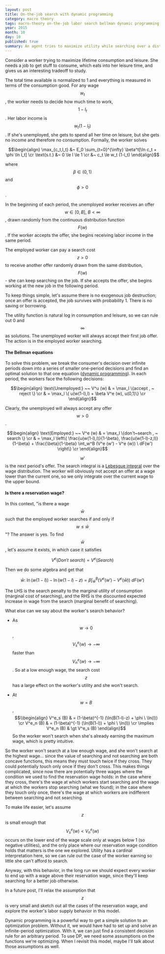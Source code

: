 ```yaml
---
layout: post
title: On-the-job search with dynamic programming
category: macro theory
tags: macro-theory on-the-job labor search bellman dynamic programming
year: 2015
month: 10
day: 10
published: true
summary: An agent tries to maximize utility while searching over a distribution of job offers. What can we say about the agent's problem and its solution?
---
```


Consider a worker trying to maximize lifetime consumption and leisure. She needs a job to get stuff to consume, which eats into her leisure time, and gives us an interesting tradeoff to study.

The total time available is normalized to 1 and everything is measured in terms of the consumption good. For any wage $$w_t$$, the worker needs to decide how much time to work, $$1-l_t$$. Her labor income is $$w_t (1-l_t)$$. If she's unemployed, she gets to spend all her time on leisure, but she gets no income and therefore no consumption. Formally, the worker solves

$$\begin{align}
\max_{c_t,l_t} &~ E_0 \sum_{t=0}^{\infty} \beta^t[\ln c_t + \phi \ln l_t] \cr
\text{s.t.} &~ 0 \le l \le 1 \cr
&~ c_t \le w_t (1-l_t)
\end{align}$$

where $$\beta \in (0,1)$$ and $$\phi \gt 0$$.

In the beginning of each period, the unemployed worker receives an offer $$w \in [0,B],~B \lt \infty$$, drawn randomly from the continuous distribution function $$F(w)$$. If the worker accepts the offer, she begins receiving labor income in the same period.

The employed worker can pay a search cost $$z \gt 0$$ to receive another offer randomly drawn from the same distribution, $$F(w)$$ - she can keep searching on the job. If she accepts the offer, she begins working at the new job in the following period.

To keep things simple, let's assume there is no exogenous job destruction; once an offer is accepted, the job survives with probability 1. There is no saving or borrowing.

The utility function is natural log in consumption and leisure, so we can rule out 0 and $$\infty$$ as solutions. The unemployed worker will always accept their first job offer. The action is in the employed worker searching.

#### The Bellman equations

To solve this problem, we break the consumer's decision over infinite periods down into a series of smaller one-period decisions and find an optimal solution to that one equation ([dynamic programming](https://en.wikipedia.org/wiki/Dynamic_programming)). In each period, the workers face the following decisions:

$$\begin{align}
\text{Unemployed:} ~~ V^u (w) & = \max_l \{accept , ~ reject \} \cr
& = \max_l \{ u(w(1-l),l) + \beta V^e (w), u(0,1)\} \cr
\end{align}$$

Clearly, the unemployed will always accept any offer $$w \gt 0$$.

$$\begin{align}
\text{Employed:} ~~ V^e (w) & = \max_l \{don't~search , ~ search \} \cr
& = \max_l \left\{ \frac{u(w(1-l),l)}{1-\beta}, \frac{u(w(1-l)-z,l)}{1-\beta} + \frac{\beta}{1-\beta} \int_w^B (V^e (w') - V^e (w)) \ dF(w') \right\} \cr
\end{align}$$

$$w'$$ is the next period's offer. The search integral is a [Lebesgue integral](https://en.wikipedia.org/wiki/Lebesgue_integration) over the wage distribution. The worker will obviously not accept an offer at a wage lower than the current one, so we only integrate over the current wage to the upper bound.

#### Is there a reservation wage?

In this context, "is there a wage $$\bar{w}$$ such that the employed worker searches if and only if $$w \le \bar{w}$$"? The answer is yes. To find $$\bar{w}$$, let's assume it exists, in which case it satisfies 

$$V^e (Don't~search) = V^e (Search)$$ 

Then we do some algebra and get that

$$\bar{w}:~ \ln(w(1-l)) - \ln(w(1-l)-z) = \beta \int_{\bar{w}}^B (V^e (w') - V^e (\bar{w})) \ dF(w') $$

The LHS is the search penalty to the marginal utility of consumption (marginal cost of searching), and the RHS is the discounted expected increase in wage from the search (marginal benefit of searching).

What else can we say about the worker's search behavior?

* As $$w \to 0 $$, $$V^e_s (w) \to -\infty$$ faster than $$V^e_n (w) \to -\infty$$. So at a low enough wage, the search cost $$z$$ has a large effect on the worker's utility and she won't search.

* At $$w=B$$,
$$\\begin{align}
V^e_s (B) & = (1-\beta)^{-1} (\ln(B(1-l)-z) + \phi \ \ln(l)) \cr
V^e_n (B) & = (1-\beta)^{-1} (\ln(B(1-l)) + \phi \ \ln(l)) \cr
\implies V^e_n (B) & \gt V^e_s (B)
\end{align}$$
So the worker won't search when she's already earning the maximum wage, which is pretty intuitive.

So the worker won't search at a low enough wage, and she won't search at the highest wage... since the value of searching and not searching are both concave functions, this means they must touch twice if they cross. They could potentially touch only once if they don't cross. This makes things complicated, since now there are potentially three wages where the condition we used to find the reservation wage holds: in the case where they cross, there's the wage at which workers start searching and the wage at which the workers stop searching (what we found); in the case where they touch only once, there's the wage at which workers are indifferent between searching and not searching.  

To make life easier, let's assume $$z$$ is small enough that $$V^e_s (w) \lt V^e_n (w)$$ occurs on the lower end of the wage scale only at wages below 1 (so negative utilities), and the only place where our reservation wage condition holds that matters is the one we explored. Utility has a cardinal interpretation here, so we can rule out the case of the worker earning so little she can't afford to search. 

Anyway, with this behavior, in the long run we should expect every worker to end up with a wage above their reservation wage, since they'll keep searching for a better job otherwise.

In a future post, I'll relax the assumption that $$z$$ is very small and sketch out all the cases of the reservation wage, and explore the worker's labor supply behavior in this model.

Dynamic programming is a powerful way to get a simple solution to an optimization problem. Without it, we would have had to set up and solve an infinite-period optimization. With it, we can just find a consistent decision rule for an arbitrary period. To use DP, we need some assumptions on the functions we're optimizing. When I revisit this model, maybe I'll talk about those assumptions as well.